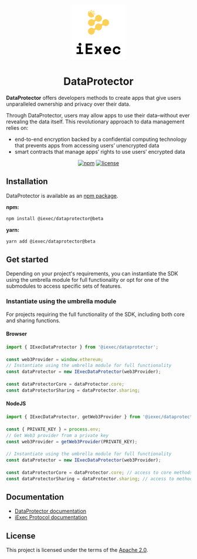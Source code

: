 <p align="center">
  <a href="https://iex.ec/" rel="noopener" target="_blank"><img width="150" src="/logo-iexec.png" alt="iExec logo"/></a>
</p>

<h1 align="center">DataProtector</h1>

**DataProtector** offers developers methods to create apps that give users unparalleled ownership and privacy over their data.

Through DataProtector, users may allow apps to use their data–without ever revealing the data itself. This revolutionary approach to data management relies on:

- end-to-end encryption backed by a confidential computing technology that prevents apps from accessing users’ unencrypted data
- smart contracts that manage apps’ rights to use users’ encrypted data

<div align="center">

[![npm](https://img.shields.io/badge/npm-2.0.0--beta-blue)](https://www.npmjs.com/package/@iexec/dataprotector/v/beta) [![license](https://img.shields.io/badge/license-Apache%202-blue)](/packages/sdk/LICENSE)

</div>

## Installation

DataProtector is available as an [npm package](https://www.npmjs.com/package/@iexec/dataprotector).

**npm:**

```sh
npm install @iexec/dataprotector@beta
```

**yarn:**

```sh
yarn add @iexec/dataprotector@beta
```

## Get started

Depending on your project's requirements, you can instantiate the SDK using the
umbrella module for full functionality or opt for one of the submodules to
access specific sets of features.

### Instantiate using the umbrella module

For projects requiring the full functionality of the SDK, including both core
and sharing functions.

#### Browser

```ts
import { IExecDataProtector } from '@iexec/dataprotector';

const web3Provider = window.ethereum;
// Instantiate using the umbrella module for full functionality
const dataProtector = new IExecDataProtector(web3Provider);

const dataProtectorCore = dataProtector.core;
const dataProtectorSharing = dataProtector.sharing;
```

#### NodeJS

```ts
import { IExecDataProtector, getWeb3Provider } from '@iexec/dataprotector';

const { PRIVATE_KEY } = process.env;
// Get Web3 provider from a private key
const web3Provider = getWeb3Provider(PRIVATE_KEY);

// Instantiate using the umbrella module for full functionality
const dataProtector = new IExecDataProtector(web3Provider);

const dataProtectorCore = dataProtector.core; // access to core methods
const dataProtectorSharing = dataProtector.sharing; // access to methods
```

## Documentation

- [DataProtector documentation](https://documentation-tools.vercel.app/)
- [iExec Protocol documentation](https://protocol.docs.iex.ec)

## License

This project is licensed under the terms of the
[Apache 2.0](/packages/sdk/LICENSE).
